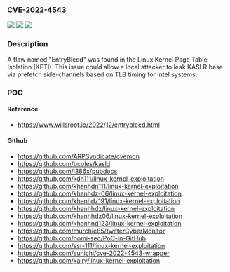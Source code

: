 ### [CVE-2022-4543](https://cve.mitre.org/cgi-bin/cvename.cgi?name=CVE-2022-4543)
![](https://img.shields.io/static/v1?label=Product&message=Linux%20kernel&color=blue)
![](https://img.shields.io/static/v1?label=Version&message=%3D%20all%20versions%20&color=brighgreen)
![](https://img.shields.io/static/v1?label=Vulnerability&message=CWE-200&color=brighgreen)

### Description

A flaw named "EntryBleed" was found in the Linux Kernel Page Table Isolation (KPTI). This issue could allow a local attacker to leak KASLR base via prefetch side-channels based on TLB timing for Intel systems.

### POC

#### Reference
- https://www.willsroot.io/2022/12/entrybleed.html

#### Github
- https://github.com/ARPSyndicate/cvemon
- https://github.com/bcoles/kasld
- https://github.com/i386x/pubdocs
- https://github.com/kdn111/linux-kernel-exploitation
- https://github.com/khanhdn111/linux-kernel-exploitation
- https://github.com/khanhdz-06/linux-kernel-exploitation
- https://github.com/khanhdz191/linux-kernel-exploitation
- https://github.com/khanhhdz/linux-kernel-exploitation
- https://github.com/khanhhdz06/linux-kernel-exploitation
- https://github.com/khanhnd123/linux-kernel-exploitation
- https://github.com/murchie85/twitterCyberMonitor
- https://github.com/nomi-sec/PoC-in-GitHub
- https://github.com/ssr-111/linux-kernel-exploitation
- https://github.com/sunichi/cve-2022-4543-wrapper
- https://github.com/xairy/linux-kernel-exploitation

